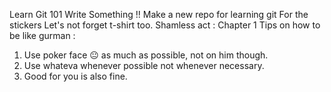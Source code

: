Learn Git 101
Write Something !!
Make a new repo for learning git
For the stickers
Let's not forget t-shirt too.
Shamless act : 
Chapter 1
Tips on how to be like gurman :
1. Use poker face 😐 as much as possible, not on him though.
2. Use whateva whenever possible not whenever necessary.
3. Good for you is also fine.
